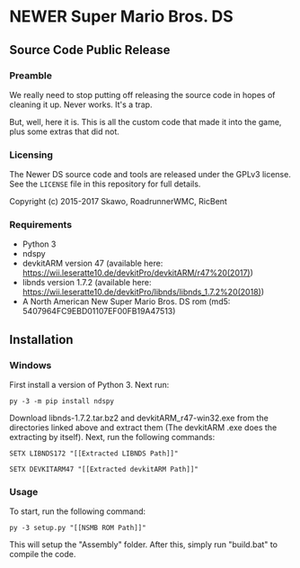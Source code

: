 # NEWER Super Mario Bros. DS
## Source Code Public Release

### Preamble

We really need to stop putting off releasing the source code
in hopes of cleaning it up. Never works. It's a trap.

But, well, here it is. This is all the custom code that made
it into the game, plus some extras that did not.

### Licensing

The Newer DS source code and tools are released under the GPLv3 license.
See the `LICENSE` file in this repository for full details.

Copyright (c) 2015-2017 Skawo, RoadrunnerWMC, RicBent

### Requirements

- Python 3
- ndspy
- devkitARM version 47 (available here: https://wii.leseratte10.de/devkitPro/devkitARM/r47%20(2017))
- libnds version 1.7.2 (available here: https://wii.leseratte10.de/devkitPro/libnds/libnds_1.7.2%20(2018))
- A North American New Super Mario Bros. DS rom (md5: 5407964FC9EBD01107EF00FB19A47513)

## Installation

### Windows

First install a version of Python 3. Next run:

``py -3 -m pip install ndspy``

Download libnds-1.7.2.tar.bz2 and devkitARM_r47-win32.exe from the directories linked above and extract them (The devkitARM .exe does the extracting by itself). Next, run the following commands:

``SETX LIBNDS172 "[[Extracted LIBNDS Path]]"``

``SETX DEVKITARM47 "[[Extracted devkitARM Path]]"``


### Usage

To start, run the following command:

``py -3 setup.py "[[NSMB ROM Path]]"``

This will setup the "Assembly" folder. After this, simply run "build.bat" to compile the code.
